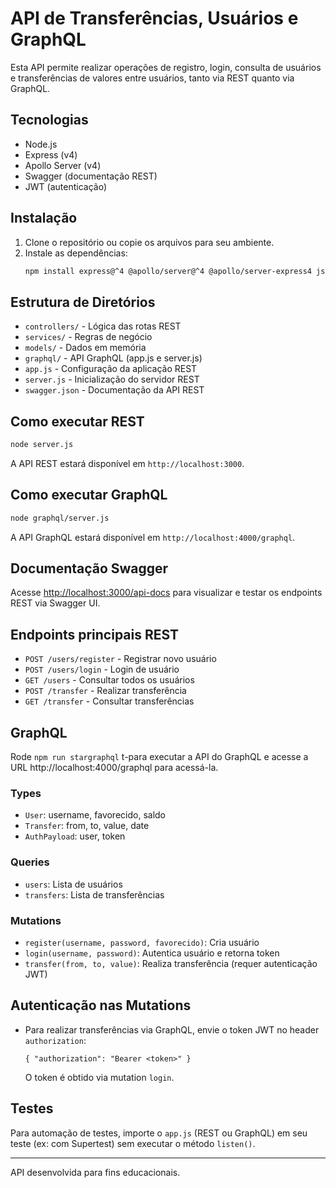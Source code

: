 # API de Transferências, Usuários e GraphQL

Esta API permite realizar operações de registro, login, consulta de usuários e transferências de valores entre usuários, tanto via REST quanto via GraphQL.

## Tecnologias
- Node.js
- Express (v4)
- Apollo Server (v4)
- Swagger (documentação REST)
- JWT (autenticação)

## Instalação

1. Clone o repositório ou copie os arquivos para seu ambiente.
2. Instale as dependências:
   ```bash
   npm install express@^4 @apollo/server@^4 @apollo/server-express4 jsonwebtoken bcryptjs
   ```

## Estrutura de Diretórios
- `controllers/` - Lógica das rotas REST
- `services/` - Regras de negócio
- `models/` - Dados em memória
- `graphql/` - API GraphQL (app.js e server.js)
- `app.js` - Configuração da aplicação REST
- `server.js` - Inicialização do servidor REST
- `swagger.json` - Documentação da API REST

## Como executar REST

```bash
node server.js
```
A API REST estará disponível em `http://localhost:3000`.

## Como executar GraphQL

```bash
node graphql/server.js
```
A API GraphQL estará disponível em `http://localhost:4000/graphql`.

## Documentação Swagger
Acesse [http://localhost:3000/api-docs](http://localhost:3000/api-docs) para visualizar e testar os endpoints REST via Swagger UI.

## Endpoints principais REST
- `POST /users/register` - Registrar novo usuário
- `POST /users/login` - Login de usuário
- `GET /users` - Consultar todos os usuários
- `POST /transfer` - Realizar transferência
- `GET /transfer` - Consultar transferências

## GraphQL

Rode `npm run stargraphql` t-para executar a API do GraphQL e acesse a URL http://localhost:4000/graphql para acessá-la.

### Types
- `User`: username, favorecido, saldo
- `Transfer`: from, to, value, date
- `AuthPayload`: user, token

### Queries
- `users`: Lista de usuários
- `transfers`: Lista de transferências

### Mutations
- `register(username, password, favorecido)`: Cria usuário
- `login(username, password)`: Autentica usuário e retorna token
- `transfer(from, to, value)`: Realiza transferência (requer autenticação JWT)

## Autenticação nas Mutations
- Para realizar transferências via GraphQL, envie o token JWT no header `authorization`:
  ```
  { "authorization": "Bearer <token>" }
  ```
  O token é obtido via mutation `login`.

## Testes
Para automação de testes, importe o `app.js` (REST ou GraphQL) em seu teste (ex: com Supertest) sem executar o método `listen()`.

---

API desenvolvida para fins educacionais.